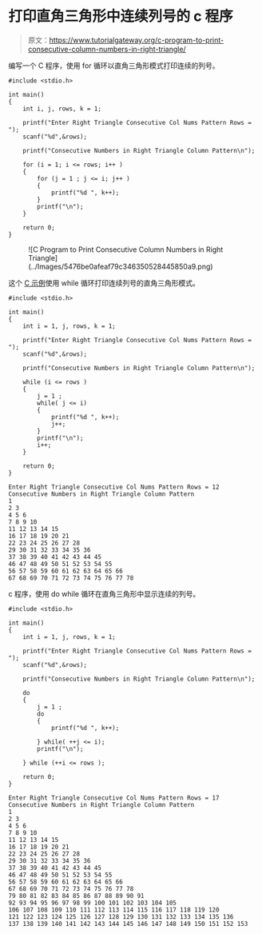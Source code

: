 # 打印直角三角形中连续列号的 c 程序

> 原文：<https://www.tutorialgateway.org/c-program-to-print-consecutive-column-numbers-in-right-triangle/>

编写一个 C 程序，使用 for 循环以直角三角形模式打印连续的列号。

```
#include <stdio.h>

int main()
{
    int i, j, rows, k = 1;

    printf("Enter Right Triangle Consecutive Col Nums Pattern Rows = ");
    scanf("%d",&rows);

    printf("Consecutive Numbers in Right Triangle Column Pattern\n"); 

	for (i = 1; i <= rows; i++ ) 
	{
		for (j = 1 ; j <= i; j++ ) 	
		{
			printf("%d ", k++);
		}
		printf("\n");
	}

    return 0;
}
```

<figure class="wp-block-image size-large">![C Program to Print Consecutive Column Numbers in Right Triangle](../Images/5476be0afeaf79c346350528445850a9.png)</figure>

这个 [C 示例](https://www.tutorialgateway.org/c-programming-examples/)使用 while 循环打印连续列号的直角三角形模式。

```
#include <stdio.h>

int main()
{
    int i = 1, j, rows, k = 1;

    printf("Enter Right Triangle Consecutive Col Nums Pattern Rows = ");
    scanf("%d",&rows);

    printf("Consecutive Numbers in Right Triangle Column Pattern\n"); 

	while (i <= rows ) 
	{
		j = 1 ;
		while( j <= i) 	
		{
			printf("%d ", k++);
			j++;
		}
		printf("\n");
		i++;
	}

    return 0;
}
```

```
Enter Right Triangle Consecutive Col Nums Pattern Rows = 12
Consecutive Numbers in Right Triangle Column Pattern
1 
2 3 
4 5 6 
7 8 9 10 
11 12 13 14 15 
16 17 18 19 20 21 
22 23 24 25 26 27 28 
29 30 31 32 33 34 35 36 
37 38 39 40 41 42 43 44 45 
46 47 48 49 50 51 52 53 54 55 
56 57 58 59 60 61 62 63 64 65 66 
67 68 69 70 71 72 73 74 75 76 77 78
```

c 程序，使用 do while 循环在直角三角形中显示连续的列号。

```
#include <stdio.h>

int main()
{
    int i = 1, j, rows, k = 1;

    printf("Enter Right Triangle Consecutive Col Nums Pattern Rows = ");
    scanf("%d",&rows);

    printf("Consecutive Numbers in Right Triangle Column Pattern\n"); 

	do
	{
		j = 1 ;
		do	
		{
			printf("%d ", k++);

		} while( ++j <= i);
		printf("\n");

	} while (++i <= rows );

    return 0;
}
```

```
Enter Right Triangle Consecutive Col Nums Pattern Rows = 17
Consecutive Numbers in Right Triangle Column Pattern
1 
2 3 
4 5 6 
7 8 9 10 
11 12 13 14 15 
16 17 18 19 20 21 
22 23 24 25 26 27 28 
29 30 31 32 33 34 35 36 
37 38 39 40 41 42 43 44 45 
46 47 48 49 50 51 52 53 54 55 
56 57 58 59 60 61 62 63 64 65 66 
67 68 69 70 71 72 73 74 75 76 77 78 
79 80 81 82 83 84 85 86 87 88 89 90 91 
92 93 94 95 96 97 98 99 100 101 102 103 104 105 
106 107 108 109 110 111 112 113 114 115 116 117 118 119 120 
121 122 123 124 125 126 127 128 129 130 131 132 133 134 135 136 
137 138 139 140 141 142 143 144 145 146 147 148 149 150 151 152 153 
```